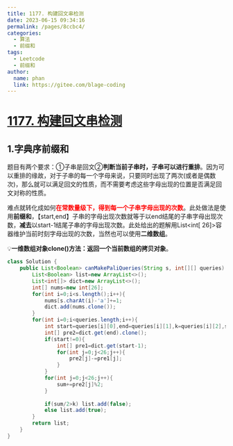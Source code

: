 ```yaml
---
title: 1177. 构建回文串检测
date: 2023-06-15 09:34:16
permalink: /pages/8ccbc4/
categories:
  - 算法
  - 前缀和
tags:
  - Leetcode
  - 前缀和
author: 
  name: phan
  link: https://gitee.com/blage-coding
---
```

# [1177. 构建回文串检测](https://leetcode.cn/problems/can-make-palindrome-from-substring/)

## 1.字典序前缀和

题目有两个要求：①子串是回文②**判断当前子串时，子串可以进行重排**。因为可以重排的缘故，对于子串的每一个字母来说，只要同时出现了两次(或者是偶数次)，那么就可以满足回文的性质，而不需要考虑这些字母出现的位置是否满足回文对称的性质。

难点就转化成如何<font color="red">**在常数量级下，得到每一个子串字母出现的次数**</font>。此处做法是使用**前缀和**，【start,end】子串的字母出现次数就等于以end结尾的子串字母出现次数，**减去**以start-1结尾子串的字母出现次数。此处给出的题解用List\<int\[ 26\]\>容器维护当前时刻字母出现的次数，当然也可以使用**二维数组**。

💡**一维数组对象clone()方法：返回一个当前数组的拷贝对象**。

```java
class Solution {
    public List<Boolean> canMakePaliQueries(String s, int[][] queries) {
        List<Boolean> list=new ArrayList<>();
        List<int[]> dict=new ArrayList<>();
        int[] nums=new int[26];
        for(int i=0;i<s.length();i++){
            nums[s.charAt(i)-'a']+=1;
            dict.add(nums.clone());
        }
        for(int i=0;i<queries.length;i++){
            int start=queries[i][0],end=queries[i][1],k=queries[i][2],sum=0;
            int[] pre2=dict.get(end).clone();
            if(start!=0){
                int[] pre1=dict.get(start-1);
                for(int j=0;j<26;j++){
                    pre2[j]-=pre1[j];
                } 
            }
            for(int j=0;j<26;j++){
                sum+=pre2[j]%2;
            } 
            
            if(sum/2>k) list.add(false);
            else list.add(true);
        }
        return list;
    }
}
```

